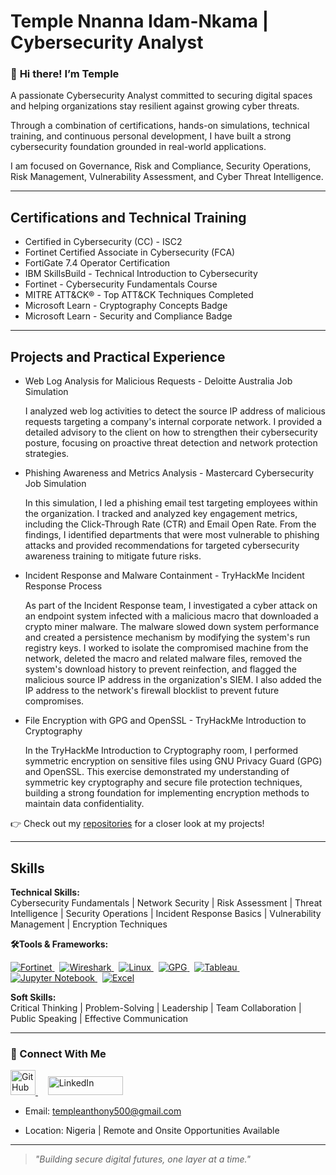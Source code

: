 # Temple Nnanna Idam-Nkama | Cybersecurity Analyst

### 👋 **Hi there! I’m Temple**

A passionate Cybersecurity Analyst committed to securing digital spaces and helping organizations stay resilient against growing cyber threats.

Through a combination of certifications, hands-on simulations, technical training, and continuous personal development, I have built a strong cybersecurity foundation grounded in real-world applications.

I am focused on Governance, Risk and Compliance, Security Operations, Risk Management, Vulnerability Assessment, and Cyber Threat Intelligence.

---

## Certifications and Technical Training

- Certified in Cybersecurity (CC) - ISC2
- Fortinet Certified Associate in Cybersecurity (FCA)
- FortiGate 7.4 Operator Certification
- IBM SkillsBuild - Technical Introduction to Cybersecurity
- Fortinet - Cybersecurity Fundamentals Course
- MITRE ATT&CK® - Top ATT&CK Techniques Completed
- Microsoft Learn - Cryptography Concepts Badge
- Microsoft Learn - Security and Compliance Badge

---

## Projects and Practical Experience

- Web Log Analysis for Malicious Requests - Deloitte Australia Job Simulation

  I analyzed web log activities to detect the source IP address of malicious requests targeting a company's internal corporate network. I provided a detailed advisory to the client on how to strengthen their cybersecurity posture, focusing on proactive threat detection and network protection strategies.

- Phishing Awareness and Metrics Analysis - Mastercard Cybersecurity Job Simulation

  In this simulation, I led a phishing email test targeting employees within the organization. I tracked and analyzed key engagement metrics, including the Click-Through Rate (CTR) and Email Open Rate. From the findings, I identified departments that were most vulnerable to phishing attacks and provided recommendations for targeted cybersecurity awareness training to mitigate future risks.

- Incident Response and Malware Containment - TryHackMe Incident Response Process

  As part of the Incident Response team, I investigated a cyber attack on an endpoint system infected with a malicious macro that downloaded a crypto miner malware. The malware slowed down system performance and created a persistence mechanism by modifying the system's run registry keys. I worked to isolate the compromised machine from the network, deleted the macro and related malware files, removed the system's download history to prevent reinfection, and flagged the malicious source IP address in the organization's SIEM. I also added the IP address to the network's firewall blocklist to prevent future compromises.

- File Encryption with GPG and OpenSSL - TryHackMe Introduction to Cryptography

  In the TryHackMe Introduction to Cryptography room, I performed symmetric encryption on sensitive files using GNU Privacy Guard (GPG) and OpenSSL. This exercise demonstrated my understanding of symmetric key cryptography and secure file protection techniques, building a strong foundation for implementing encryption methods to maintain data confidentiality.

👉 Check out my [repositories](https://github.com/TempleAnthony?tab=repositories) for a closer look at my projects!


---

## Skills

**Technical Skills:**  
Cybersecurity Fundamentals | Network Security | Risk Assessment | Threat Intelligence | Security Operations | Incident Response Basics | Vulnerability Management | Encryption Techniques

**🛠Tools & Frameworks:**  

<p align="left">
  <a href="https://www.fortinet.com/">
    <img src="https://img.shields.io/badge/Fortinet-EE1C25?style=for-the-badge&logo=fortinet&logoColor=white" alt="Fortinet" />
  </a>
  &nbsp;
  <a href="https://www.wireshark.org/">
    <img src="https://img.shields.io/badge/Wireshark-1679A7?style=for-the-badge&logo=wireshark&logoColor=white" alt="Wireshark" />
  </a>
  &nbsp;
  <a href="https://www.linux.org/">
    <img src="https://img.shields.io/badge/Linux-FCC624?style=for-the-badge&logo=linux&logoColor=black" alt="Linux" />
  </a>
  &nbsp;
  <a href="https://gnupg.org/">
    <img src="https://img.shields.io/badge/GPG-0093DD?style=for-the-badge&logo=gnupg&logoColor=white" alt="GPG" />
  </a>
  &nbsp;
  <a href="https://www.tableau.com/">
    <img src="https://img.shields.io/badge/Tableau-E97627?style=for-the-badge&logo=tableau&logoColor=white" alt="Tableau" />
  </a>
  &nbsp;
  <a href="https://jupyter.org/">
    <img src="https://img.shields.io/badge/Jupyter-F37626?style=for-the-badge&logo=jupyter&logoColor=white" alt="Jupyter Notebook" />
  </a>
  &nbsp;
  <a href="https://www.microsoft.com/en-us/microsoft-365/excel">
    <img src="https://img.shields.io/badge/Excel-217346?style=for-the-badge&logo=microsoft-excel&logoColor=white" alt="Excel" />
  </a>
</p>


**Soft Skills:**  
Critical Thinking | Problem-Solving | Leadership | Team Collaboration | Public Speaking | Effective Communication

---

### 🔗 Connect With Me

<p align="left">
  <a href="https://github.com/TempleAnthony" target="_blank">
    <img src="https://upload.wikimedia.org/wikipedia/commons/9/91/Octicons-mark-github.svg" width="40" height="40" alt="GitHub"/>
  </a> 
  &nbsp;&nbsp;&nbsp;
  <a href="https://www.linkedin.com/in/temple-nnanna-idam-nkama-cc-gmnse-9b5a78327/" target="_blank">
    <img src="https://upload.wikimedia.org/wikipedia/commons/0/01/LinkedIn_Logo.svg" width="120" height="30" alt="LinkedIn"/>
  </a>
</p>



- Email: templeanthony500@gmail.com

- Location: Nigeria | Remote and Onsite Opportunities Available

---

> *"Building secure digital futures, one layer at a time."*
